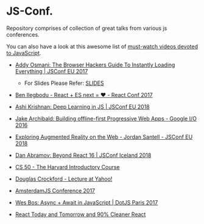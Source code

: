# JS-Conf.
Repository comprises of collection of great talks from various js conferences.

You can also have a look at this awesome list of [must-watch videos devoted to JavaScript](https://github.com/bolshchikov/js-must-watch).

* [Addy Osmani: The Browser Hackers Guide To Instantly Loading Everything | JSConf EU 2017](https://www.youtube.com/watch?v=7vUs5yOuv-o)
  * For Slides Please Refer: [SLIDES](https://speakerd.s3.amazonaws.com/presentations/fbf291d6889542fc93fb540881a0a4d3/fluent-browser-hacker-speakerdeck-4.pdf)
* [Ben Ilegbodu - React + ES next = :heart: - React Conf 2017](https://www.youtube.com/watch?v=jh_Qzi-yHU0)

* [Ashi Krishnan: Deep Learning in JS | JSConf EU 2018](https://youtu.be/SV-cgdobtTA)

* [Jake Archibald: Building offline-first Progressive Web Apps - Google I/O 2016](https://www.youtube.com/watch?v=cmGr0RszHc8)

* [Exploring Augmented Reality on the Web - Jordan Santell - JSConf EU 2018](https://www.youtube.com/watch?v=bqmT0_w6_qc)

* [Dan Abramov: Beyond React 16 | JSConf Iceland 2018](https://www.youtube.com/watch?v=nLF0n9SACd4)

* [CS 50 - The Harvard Introductory Course](https://www.youtube.com/watch?v=Tc1EuaefYFo)

* [Douglas Crockford - Lecture at Yahoo!](https://www.youtube.com/watch?v=v2ifWcnQs6M)

* [AmsterdamJS Conference 2017](https://www.youtube.com/playlist?list=PLfIM4SvaiIyzaLhvwGEa4QzPb9oTD0Ioc)

* [Wes Bos: Async + Await in JavaScript | DotJS Paris 2017](https://www.youtube.com/watch?v=DwQJ_NPQWWo)

* [React Today and Tomorrow and 90% Cleaner React](https://www.youtube.com/watch?v=dpw9EHDh2bM)
